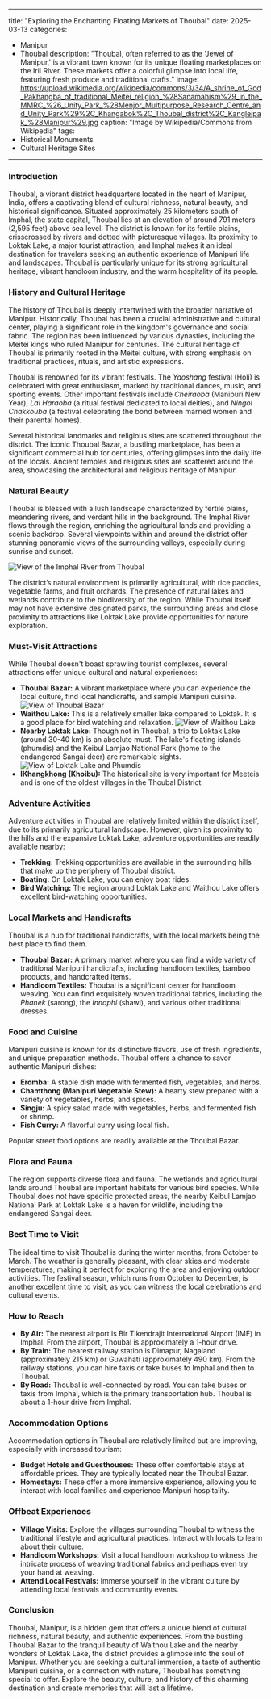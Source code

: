 
---
title: "Exploring the Enchanting Floating Markets of Thoubal"
date: 2025-03-13
categories:
  - Manipur
  - Thoubal
description: "Thoubal, often referred to as the 'Jewel of Manipur,' is a vibrant town known for its unique floating marketplaces on the Iril River. These markets offer a colorful glimpse into local life, featuring fresh produce and traditional crafts."
image: https://upload.wikimedia.org/wikipedia/commons/3/34/A_shrine_of_God_Pakhangba_of_traditional_Meitei_religion_%28Sanamahism%29_in_the_MMRC_%26_Unity_Park_%28Menjor_Multipurpose_Research_Centre_and_Unity_Park%29%2C_Khangabok%2C_Thoubal_district%2C_Kangleipak_%28Manipur%29.jpg
caption: "Image by Wikipedia/Commons from Wikipedia"
tags: 
  - Historical Monuments
  - Cultural Heritage Sites
---


### **Introduction**

Thoubal, a vibrant district headquarters located in the heart of Manipur, India, offers a captivating blend of cultural richness, natural beauty, and historical significance. Situated approximately 25 kilometers south of Imphal, the state capital, Thoubal lies at an elevation of around 791 meters (2,595 feet) above sea level. The district is known for its fertile plains, crisscrossed by rivers and dotted with picturesque villages. Its proximity to Loktak Lake, a major tourist attraction, and Imphal makes it an ideal destination for travelers seeking an authentic experience of Manipuri life and landscapes. Thoubal is particularly unique for its strong agricultural heritage, vibrant handloom industry, and the warm hospitality of its people.

### **History and Cultural Heritage**

The history of Thoubal is deeply intertwined with the broader narrative of Manipur. Historically, Thoubal has been a crucial administrative and cultural center, playing a significant role in the kingdom's governance and social fabric. The region has been influenced by various dynasties, including the Meitei kings who ruled Manipur for centuries. The cultural heritage of Thoubal is primarily rooted in the Meitei culture, with strong emphasis on traditional practices, rituals, and artistic expressions.

Thoubal is renowned for its vibrant festivals. The *Yaoshang* festival (Holi) is celebrated with great enthusiasm, marked by traditional dances, music, and sporting events. Other important festivals include *Cheiraoba* (Manipuri New Year), *Lai Haraoba* (a ritual festival dedicated to local deities), and *Ningol Chakkouba* (a festival celebrating the bond between married women and their parental homes).

Several historical landmarks and religious sites are scattered throughout the district. The iconic Thoubal Bazar, a bustling marketplace, has been a significant commercial hub for centuries, offering glimpses into the daily life of the locals. Ancient temples and religious sites are scattered around the area, showcasing the architectural and religious heritage of Manipur.

### **Natural Beauty**

Thoubal is blessed with a lush landscape characterized by fertile plains, meandering rivers, and verdant hills in the background. The Imphal River flows through the region, enriching the agricultural lands and providing a scenic backdrop. Several viewpoints within and around the district offer stunning panoramic views of the surrounding valleys, especially during sunrise and sunset.

<img src="placeholder_image_river_view.jpg" alt="View of the Imphal River from Thoubal">

The district’s natural environment is primarily agricultural, with rice paddies, vegetable farms, and fruit orchards. The presence of natural lakes and wetlands contribute to the biodiversity of the region. While Thoubal itself may not have extensive designated parks, the surrounding areas and close proximity to attractions like Loktak Lake provide opportunities for nature exploration.

### **Must-Visit Attractions**

While Thoubal doesn't boast sprawling tourist complexes, several attractions offer unique cultural and natural experiences:

*   **Thoubal Bazar:** A vibrant marketplace where you can experience the local culture, find local handicrafts, and sample Manipuri cuisine.
    <img src="placeholder_image_thoubal_bazar.jpg" alt="View of Thoubal Bazar">
*   **Waithou Lake:** This is a relatively smaller lake compared to Loktak. It is a good place for bird watching and relaxation.
    <img src="placeholder_image_waithou_lake.jpg" alt="View of Waithou Lake">
*   **Nearby Loktak Lake:** Though not in Thoubal, a trip to Loktak Lake (around 30-40 km) is an absolute must. The lake's floating islands (phumdis) and the Keibul Lamjao National Park (home to the endangered Sangai deer) are remarkable sights.
    <img src="placeholder_image_loktak_lake.jpg" alt="View of Loktak Lake and Phumdis">
*   **IKhangkhong (Khoibu):** The historical site is very important for Meeteis and is one of the oldest villages in the Thoubal District.

### **Adventure Activities**

Adventure activities in Thoubal are relatively limited within the district itself, due to its primarily agricultural landscape. However, given its proximity to the hills and the expansive Loktak Lake, adventure opportunities are readily available nearby:

*   **Trekking:** Trekking opportunities are available in the surrounding hills that make up the periphery of Thoubal district.
*   **Boating:** On Loktak Lake, you can enjoy boat rides.
*   **Bird Watching:** The region around Loktak Lake and Waithou Lake offers excellent bird-watching opportunities.

### **Local Markets and Handicrafts**

Thoubal is a hub for traditional handicrafts, with the local markets being the best place to find them.

*   **Thoubal Bazar:** A primary market where you can find a wide variety of traditional Manipuri handicrafts, including handloom textiles, bamboo products, and handcrafted items.
*   **Handloom Textiles:** Thoubal is a significant center for handloom weaving. You can find exquisitely woven traditional fabrics, including the *Phanek* (sarong), the *Innaphi* (shawl), and various other traditional dresses.

### **Food and Cuisine**

Manipuri cuisine is known for its distinctive flavors, use of fresh ingredients, and unique preparation methods. Thoubal offers a chance to savor authentic Manipuri dishes:

*   **Eromba:** A staple dish made with fermented fish, vegetables, and herbs.
*   **Chamthong (Manipuri Vegetable Stew):** A hearty stew prepared with a variety of vegetables, herbs, and spices.
*   **Singju:** A spicy salad made with vegetables, herbs, and fermented fish or shrimp.
*   **Fish Curry:** A flavorful curry using local fish.

Popular street food options are readily available at the Thoubal Bazar.

### **Flora and Fauna**

The region supports diverse flora and fauna. The wetlands and agricultural lands around Thoubal are important habitats for various bird species. While Thoubal does not have specific protected areas, the nearby Keibul Lamjao National Park at Loktak Lake is a haven for wildlife, including the endangered Sangai deer.

### **Best Time to Visit**

The ideal time to visit Thoubal is during the winter months, from October to March. The weather is generally pleasant, with clear skies and moderate temperatures, making it perfect for exploring the area and enjoying outdoor activities. The festival season, which runs from October to December, is another excellent time to visit, as you can witness the local celebrations and cultural events.

### **How to Reach**

*   **By Air:** The nearest airport is Bir Tikendrajit International Airport (IMF) in Imphal. From the airport, Thoubal is approximately a 1-hour drive.
*   **By Train:** The nearest railway station is Dimapur, Nagaland (approximately 215 km) or Guwahati (approximately 490 km). From the railway stations, you can hire taxis or take buses to Imphal and then to Thoubal.
*   **By Road:** Thoubal is well-connected by road. You can take buses or taxis from Imphal, which is the primary transportation hub. Thoubal is about a 1-hour drive from Imphal.

### **Accommodation Options**

Accommodation options in Thoubal are relatively limited but are improving, especially with increased tourism:

*   **Budget Hotels and Guesthouses:** These offer comfortable stays at affordable prices. They are typically located near the Thoubal Bazar.
*   **Homestays:** These offer a more immersive experience, allowing you to interact with local families and experience Manipuri hospitality.

### **Offbeat Experiences**

*   **Village Visits:** Explore the villages surrounding Thoubal to witness the traditional lifestyle and agricultural practices. Interact with locals to learn about their culture.
*   **Handloom Workshops:** Visit a local handloom workshop to witness the intricate process of weaving traditional fabrics and perhaps even try your hand at weaving.
*   **Attend Local Festivals:** Immerse yourself in the vibrant culture by attending local festivals and community events.

### **Conclusion**

Thoubal, Manipur, is a hidden gem that offers a unique blend of cultural richness, natural beauty, and authentic experiences. From the bustling Thoubal Bazar to the tranquil beauty of Waithou Lake and the nearby wonders of Loktak Lake, the district provides a glimpse into the soul of Manipur. Whether you are seeking a cultural immersion, a taste of authentic Manipuri cuisine, or a connection with nature, Thoubal has something special to offer. Explore the beauty, culture, and history of this charming destination and create memories that will last a lifetime.


